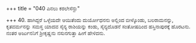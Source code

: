 +++
title = "040 ಎನಲು ಕರಲೇಸೆನ್ದು"

+++
40. ಹಾಗಿದ್ದರೆ ಒಳ್ಳೆಯದೇ ಆಯಿತೆಂದು ದುರ್ಯೋಧನನು ಅಲ್ಲಿಂದ ಬೀಳ್ಕೊಂಡು, ಬಲರಾಮನನ್ನು, ಕೃತವರ್ಮನನ್ನು ಸಮಸ್ತ ಯಾದವ ಸೈನ್ಯ ರಾಶಿಯನ್ನು ಕಂಡು, ಸೈನ್ಯದೊಡನೆ ಸಂತೋಷದಿಂದ ಹಸ್ತಿನಾಪುರಕ್ಕೆ ಹೊರಟನು. ನಂತರ ಅರ್ಜುನನಿಗೆ ಶ್ರೀಕೃಷ್ಣನು ನಸುನಗುತ್ತಾ ಹೀಗೆ ಹೇಳಿದನು.